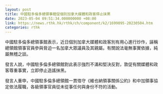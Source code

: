 ```yaml
---
layout: post
title: 中國駐多倫多總領事館促個別加拿大媒體和政客停止抹黑
date: 2023-05-04 09:51:34.000000000 +08:00
link: https://news.rthk.hk/rthk/ch/component/k2/1699095-20230504.htm
categories: rthk
---
```


中國駐多倫多總領事館表示，近日個別加拿大媒體和政客別有用心進行炒作，誣稱總領館領事官員參與脅迫一名加拿大眾議員及其親屬。有關說法毫無事實依據，純屬無稽之談。

發言人說，中國駐多倫多總領館對此表示強烈不滿和堅決反對，敦促有關媒體和政客尊重事實，立即停止造謠抹黑。  
 
發言人重申，中國駐多倫多總領館一貫恪守《維也納領事關係公約》和中加領事協定依法履職，各級領事官員從未從事任何與身份不符的活動。

